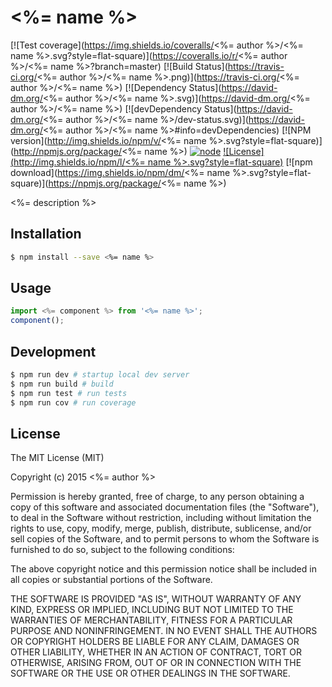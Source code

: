 # <%= name %>

[![Test coverage](https://img.shields.io/coveralls/<%= author %>/<%= name %>.svg?style=flat-square)](https://coveralls.io/r/<%= author %>/<%= name %>?branch=master)
[![Build Status](https://travis-ci.org/<%= author %>/<%= name %>.png)](https://travis-ci.org/<%= author %>/<%= name %>)
[![Dependency Status](https://david-dm.org/<%= author %>/<%= name %>.svg)](https://david-dm.org/<%= author %>/<%= name %>)
[![devDependency Status](https://david-dm.org/<%= author %>/<%= name %>/dev-status.svg)](https://david-dm.org/<%= author %>/<%= name %>#info=devDependencies)
[![NPM version](http://img.shields.io/npm/v/<%= name %>.svg?style=flat-square)](http://npmjs.org/package/<%= name %>)
[![node](https://img.shields.io/badge/node.js-%3E=_4.0-green.svg?style=flat-square)](http://nodejs.org/download/)
[![License](http://img.shields.io/npm/l/<%= name %>.svg?style=flat-square)](LICENSE)
[![npm download](https://img.shields.io/npm/dm/<%= name %>.svg?style=flat-square)](https://npmjs.org/package/<%= name %>)

<%= description %>

## Installation

```bash
$ npm install --save <%= name %>
```

## Usage

```javascript
import <%= component %> from '<%= name %>';
component();
```

## Development

```bash
$ npm run dev # startup local dev server
$ npm run build # build
$ npm run test # run tests
$ npm run cov # run coverage
```

## License

The MIT License (MIT)

Copyright (c) 2015 <%= author %>

Permission is hereby granted, free of charge, to any person obtaining a copy
of this software and associated documentation files (the "Software"), to deal
in the Software without restriction, including without limitation the rights
to use, copy, modify, merge, publish, distribute, sublicense, and/or sell
copies of the Software, and to permit persons to whom the Software is
furnished to do so, subject to the following conditions:

The above copyright notice and this permission notice shall be included in all
copies or substantial portions of the Software.

THE SOFTWARE IS PROVIDED "AS IS", WITHOUT WARRANTY OF ANY KIND, EXPRESS OR
IMPLIED, INCLUDING BUT NOT LIMITED TO THE WARRANTIES OF MERCHANTABILITY,
FITNESS FOR A PARTICULAR PURPOSE AND NONINFRINGEMENT. IN NO EVENT SHALL THE
AUTHORS OR COPYRIGHT HOLDERS BE LIABLE FOR ANY CLAIM, DAMAGES OR OTHER
LIABILITY, WHETHER IN AN ACTION OF CONTRACT, TORT OR OTHERWISE, ARISING FROM,
OUT OF OR IN CONNECTION WITH THE SOFTWARE OR THE USE OR OTHER DEALINGS IN THE
SOFTWARE.
